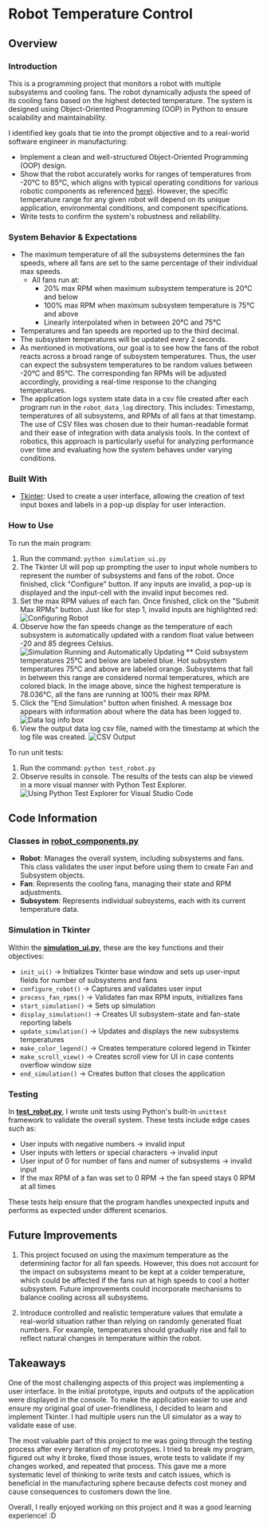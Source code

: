 # Robot Temperature Control

## Overview
### Introduction
This is a programming project that monitors a robot with multiple subsystems and cooling fans. The robot dynamically adjusts the speed of its cooling fans based on the highest detected temperature. The system is designed using Object-Oriented Programming (OOP) in Python to ensure scalability and maintainability.

I identified key goals that tie into the prompt objective and to a real-world software engineer in manufacturing:
- Implement a clean and well-structured Object-Oriented Programming (OOP) design.
- Show that the robot accurately works for ranges of temperatures from -20°C to 85°C, which aligns with typical operating conditions for various robotic components as referenced [here](https://www.sciencedirect.com/science/article/pii/S1359431118303867)). However, the specific temperature range for any given robot will depend on its unique application, environmental conditions, and component specifications.
- Write tests to confirm the system's robustness and reliability. 

### System Behavior & Expectations
- The maximum temperature of all the subsystems determines the fan speeds, where all fans are set to the same percentage of their individual max speeds. 
    - All fans run at:
        - 20% max RPM when maximum subsystem temperature is 20°C and below
        - 100% max RPM when maximum subsystem temperature is 75°C and above
        - Linearly interpolated when in between 20°C and 75°C
- Temperatures and fan speeds are reported up to the third decimal. 
- The subsystem temperatures will be updated every 2 seconds.
- As mentioned in motivations, our goal is to see how the fans of the robot reacts across a broad range of subsystem temperatures. Thus, the user can expect the subsystem temperatures to be random values between 
-20°C and 85°C. The corresponding fan RPMs will be adjusted accordingly, providing a real-time response to the changing temperatures.
- The application logs system state data in a csv file created after each program run in the `robot_data_log` directory. This includes: Timestamp, temperatures of all subsystems, and RPMs of all fans at that timestamp. The use of CSV files was chosen due to their human-readable format and their ease of integration with data analysis tools. In the context of robotics, this approach is particularly useful for analyzing performance over time and evaluating how the system behaves under varying conditions.

### Built With
- [Tkinter](https://docs.python.org/3/library/tkinter.html): Used to create a user interface, allowing the creation of text input boxes and labels in a pop-up display for user interaction.

### How to Use
To run the main program:
1. Run the command: `python simulation_ui.py`
2. The Tkinter UI will pop up prompting the user to input whole numbers to represent the number of subsystems and fans of the robot. Once finished, click "Configure" button. If any inputs are invalid, a pop-up is displayed and the input-cell with the invalid input becomes red.
3. Set the max RPM values of each fan. Once finished, click on the "Submit Max RPMs" button.
Just like for step 1, invalid inputs are highlighted red:
![Configuring Robot](readme_imgs/window_invalid_rpms.PNG)
4. Observe how the fan speeds change as the temperature of each subsystem is automatically updated with a random float value between -20 and 85 degrees Celsius.
![Simulation Running and Automatically Updating](readme_imgs/window_2.PNG)
** Cold subsystem temperatures 25°C and below are labeled blue. Hot subsystem temperatures 75°C and above are labeled orange. Subsystems that fall in between this range are considered normal temperatures, which are colored black.
In the image above, since the highest temperature is 78.036°C, all the fans are running at 100% their max RPM. 
5. Click the "End Simulation" button when finished. A message box appears with information about where the data has been logged to.
![Data log info box](readme_imgs/window_data_saved.PNG)
6. View the output data log csv file, named with the timestamp at which the log file was created. 
![CSV Output](readme_imgs/window_3_log.PNG)


To run unit tests:
1. Run the command: `python test_robot.py`
2. Observe results in console.
The results of the tests can alsp be viewed in a more visual manner with Python Test Explorer.
![Using Python Test Explorer for Visual Studio Code](readme_imgs/window_test.PNG)

## Code Information
### Classes in [**robot_components.py**](robot_components.py)
- **Robot**: Manages the overall system, including subsystems and fans. This class validates the user input before using them to create Fan and Subsystem objects.
- **Fan**: Represents the cooling fans, managing their state and RPM adjustments.
- **Subsystem**: Represents individual subsystems, each with its current temperature data.

### Simulation in Tkinter
Within the [**simulation_ui.py**](simulation_ui.py), these are the key functions and their objectives:
- `init_ui()` → Initializes Tkinter base window and sets up user-input fields for number of subsystems and fans
- `configure_robot()` → Captures and validates user input 
- `process_fan_rpms()` → Validates fan max RPM inputs, initializes fans
- `start_simulation()` → Sets up simulation
- `display_simulation()` → Creates UI subsystem-state and fan-state reporting labels
- `update_simulation()` → Updates and displays the new subsystems temperatures 
- `make_color_legend()` → Creates temperature colored legend in Tkinter
- `make_scroll_view()` → Creates scroll view for UI in case contents overflow window size
- `end_simulation()` → Creates button that closes the application

### Testing
In [**test_robot.py**](test_robot.py), I wrote unit tests using Python's built-in `unittest` framework to validate the overall system. These tests include edge cases such as:
- User inputs with negative numbers → invalid input
- User inputs with letters or special characters → invalid input
- User input of 0 for number of fans and numer of subsystems → invalid input
- If the max RPM of a fan was set to 0 RPM → the fan speed stays 0 RPM at all times

These tests help ensure that the program handles unexpected inputs and performs as expected under different scenarios.

## Future Improvements
1. This project focused on using the maximum temperature as the determining factor for all fan speeds. However, this does not account for the impact on subsystems meant to be kept at a colder temperature, which could be affected if the fans run at high speeds to cool a hotter subsystem. Future improvements could incorporate mechanisms to balance cooling across all subsystems.

2. Introduce controlled and realistic temperature values that emulate a real-world situation rather than relying on randomly generated float numbers. For example, temperatures should gradually rise and fall to reflect natural changes in temperature within the robot. 


## Takeaways
One of the most challenging aspects of this project was implementing a user interface. In the initial prototype, inputs and outputs of the application were displayed in the console. To make the application easier to use and ensure my original goal of user-friendliness, I decided to learn and implement Tkinter. I had multiple users run the UI simulator as a way to validate ease of use.

The most valuable part of this project to me was going through the testing process after every iteration of my prototypes. I tried to break my program, figured out why it broke, fixed those issues, wrote tests to validate if my changes worked, and repeated that process. This gave me a more systematic level of thinking to write tests and catch issues, which is beneficial in the manufacturing sphere because defects cost money and cause consequences to customers down the line. 

Overall, I really enjoyed working on this project and it was a good learning experience! :D
